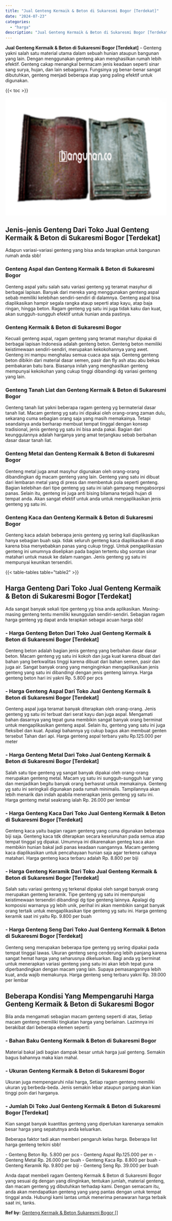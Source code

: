```yaml
---
title: "Jual Genteng Kermaik & Beton di Sukaresmi Bogor [Terdekat]"
date: "2024-07-23"
categories: 
  - "harga"
description: "Jual Genteng Kermaik & Beton di Sukaresmi Bogor [Terdekat]. Anda dapat membeli ragam Genteng Kermaik & Beton di Sukaresmi Bogor yang sesuai dg dengan yang di..."
---
```


**Jual Genteng Kermaik & Beton di Sukaresmi Bogor \[Terdekat\]** – Genteng yakni salah satu material utama dalam sebuah hunian ataupun bangunan yang lain. Dengan menggunakan genteng akan menghasilkan rumah lebih efektif. Genteng cakap menangkal bermacam jenis keadaan seperti sinar sang surya, hujan, dan lain sebagainya. Fungsinya yg benar-benar sangat dibutuhkan, genteng menjadi beberapa atap yang paling efektif untuk digunakan.

{{< toc >}}

![Jual Genteng Kermaik & Beton di Sukaresmi Bogor [Terdekat]](/images/genteng-minimalis-murah18.png)

## Jenis-jenis Genteng Dari Toko Jual Genteng Kermaik & Beton di Sukaresmi Bogor \[Terdekat\]

Adapun variasi-variasi genteng yang bisa anda terapkan untuk bangunan rumah anda sbb!

### Genteng Aspal dan Genteng Kermaik & Beton di Sukaresmi Bogor

Genteng aspal yaitu salah satu variasi genteng yg teramat masyhur di berbagai lapisan. Banyak dari mereka yang menggunakan genteng aspal sebab memiliki kelebihan sendiri-sendiri di dalamnya. Genteng aspal bisa diaplikasikan hampir segala rangka ataup seperti atap kayu, atap baja ringan, hingga beton. Ragam genteng yg satu ini juga tidak kaku dan kuat, akan sungguh-sungguh efektif untuk hunian anda pastinya.

### Genteng Kermaik & Beton di Sukaresmi Bogor

Kecuali genteng aspal, ragam genteng yang teramat masyhur dipakai di berbagai lapisan Indonesia adalah genteng beton. Genteng beton memiliki keistimewaan sendiri-sendiri, merupakan kekokohannya yang awet. Genteng ini mampu menghalau semua cuaca apa saja. Genteng genteng beton dibikin dari material dasar semen, pasir dan fly ash atau abu bekas pembakaran batu bara. Biasanya inilah yang menghasilkan genteng mempunyai kekokohan yang cukup tinggi dibandingi dg variasi genteng yang lain.

### Genteng Tanah Liat dan Genteng Kermaik & Beton di Sukaresmi Bogor

Genteng tanah liat yakni beberapa ragam genteng yg bermaterial dasar tanah liat. Macam genteng yg satu ini dipakai oleh orang-orang zaman dulu, sekarang cuma sebagian orang saja yang masih memakainya. Tetapi seandainya anda berharap membuat tempat tinggal dengan konsep tradisional, jenis genteng yg satu ini bisa anda pakai. Bagian dari keunggulannya adalah harganya yang amat terjangkau sebab berbahan dasar dasar tanah liat.

### Genteng Metal dan Genteng Kermaik & Beton di Sukaresmi Bogor

Genteng metal juga amat masyhur digunakan oleh orang-orang dibandingkan dg macam genteng yang lain. Genteng yang satu ini dibuat dari lembaran metal yang di press dan membentuk pola seperti genteng. Bagian kelebihan dari tipe genteng yg satu ini ialah gampang mengabsorpsi panas. Selain itu, genteng ini juga anti bising bilamana terjadi hujan di tempat anda. Akan sangat efektif untuk anda untuk mengaplikasikan jenis genteng yg satu ini.

### Genteng Kaca dan Genteng Kermaik & Beton di Sukaresmi Bogor

Genteng kaca adalah beberapa jenis genteng yg sering kali diaplikasikan hanya sebagian buah saja. tidak seluruh genteng kaca diaplikasikan di atap karena bisa menyebabkan panas yang cukup tinggi. Untuk pengaplikasian genteng ini umumnya diselipkan pada bagian tertentu sbg sorotan sinar matahari untuk masuk ke dalam ruangan. Jenis genteng yg satu ini mempunyai keunikan tersendiri.

{{< table-tables table="table2" >}}

## Harga Genteng Dari Toko Jual Genteng Kermaik & Beton di Sukaresmi Bogor \[Terdekat\]

Ada sangat banyak sekali tipe genteng yg bisa anda aplikasikan. Masing-masing genteng tentu memiliki keunggulan sendiri-sendiri. Sebagian ragam harga genteng yg dapat anda terapkan sebagai acuan harga sbb!

### \- Harga Genteng Beton Dari Toko Jual Genteng Kermaik & Beton di Sukaresmi Bogor \[Terdekat\]

Genteng beton adalah bagian jenis genteng yang berbahan dasar dasar beton. Macam genteng yg satu ini kokoh dan juga kuat karena dibuat dari bahan yang berkwalitas tinggi karena dibuat dari bahan semen, pasir dan juga air. Sangat banyak orang yang menginginkan mengaplikasikan jenis genteng yang satu ini dibandingi dengan jenis genteng lainnya. Harga genteng beton hari ini yakni Rp. 5.800 per pcs

### \- Harga Genteng Aspal Dari Toko Jual Genteng Kermaik & Beton di Sukaresmi Bogor \[Terdekat\]

Genteng aspal juga teramat banyak diterapkan oleh orang-orang. Jenis genteng yg satu ini terbuat dari serat kayu dan juga aspal. Mengamati bahan dasarnya yang tepat guna membikin sangat banyak orang berminat untuk mengaplikasikan genteng aspal. Selain itu, genteng yang satu ini juga fleksibel dan kuat. Apalagi bahannya yg cukup bagus akan membuat genten tersebut Tahan dari api. Harga genteng aspal terbaru yaitu Rp.125.000 per meter

### \- Harga Genteng Metal Dari Toko Jual Genteng Kermaik & Beton di Sukaresmi Bogor \[Terdekat\]

Salah satu tipe genteng yg sangat banyak dipakai oleh orang-orang merupakan genteng metal. Macam yg satu ini sungguh-sungguh luar yang dan menjadikan begitu banyak orang berhasrat untuk memakainya. Genteng yg satu ini seringkali digunakan pada rumah minimalis. Tampilannya akan lebih menarik dan indah apabila menerapkan jenis genteng yg satu ini. Harga genteng metal seakrang ialah Rp. 26.000 per lembar

### \- Harga Genteng Kaca Dari Toko Jual Genteng Kermaik & Beton di Sukaresmi Bogor \[Terdekat\]

Genteng kaca yaitu bagian ragam genteng yang cuma digunakan beberapa biji saja. Genteng kaca tdk diterapkan secara keseluruhan pada semua atap tempat tinggal yg dipakai. Umumnya ini dikarenakan genteg kaca akan membikin hunian bakal jadi panas keadaan ruangannya. Macam genteng kaca diaplikasikan untuk pencahayaan hunian saja agar terkena cahaya matahari. Harga genteng kaca terbaru adalah Rp. 8.800 per biji

### \- Harga Genteng Keramik Dari Toko Jual Genteng Kermaik & Beton di Sukaresmi Bogor \[Terdekat\]

Salah satu variasi genteng yg terkenal dipakai oleh sangat banyak orang merupakan genteng keramik. Tipe genteng yg satu ini mempunyai keistimewaan tersendiri dibandingi dg tipe genteng lainnya. Apalagi dg komposisi warnanya yg lebih unik, perihal ini akan membikin sangat banyak orang tertaik untuk mengaplikasikan tipe genteng yg satu ini. Harga genteng keramik saat ini yaitu Rp. 9.800 per buah

### \- Harga Genteng Seng Dari Toko Jual Genteng Kermaik & Beton di Sukaresmi Bogor \[Terdekat\]

Genteng seng merupakan beberapa tipe genteng yg sering dipakai pada tempat tinggal lawas. Ukuran genteng seng cenderung lebih panjang karena sangat hemat harga yang seharusnya dikeluarkan. Bagi anda yg berminat untuk menerapkan variasi genteng yang satu ini akan lebih tepat guna diperbandingkan dengan macam yang lain. Supaya pemasangannya lebih kuat, anda wajib memakunya. Harga genteng seng terbaru yakni Rp. 39.000 per lembar

## Beberapa Kondisi Yang Mempengaruhi Harga Genteng Kermaik & Beton di Sukaresmi Bogor

Bila anda mengamati sebagian macam genteng seperti di atas, Setiap macam genteng memiliki tingkatan harga yang berlainan. Lazimnya ini berakibat dari beberapa elemen seperti:

### \- Bahan Baku Genteng Kermaik & Beton di Sukaresmi Bogor

Material bakal jadi bagian dampak besar untuk harga jual genteng. Semakin bagus bahannya maka kian mahal.

### \- Ukuran Genteng Kermaik & Beton di Sukaresmi Bogor

Ukuran juga mempengaruhi nilai harga, Setiap ragam genteng memiliki ukuran yg berbeda-beda. Jenis semakin lebar ataupun panjang akan kian tinggi poin dari harganya.

### \- Jumlah Di Toko Jual Genteng Kermaik & Beton di Sukaresmi Bogor \[Terdekat\]

Kian sangat banyak kuantitas genteng yang diperlukan karenanya semakin besar harga yang sepatutnya anda keluarkan.

Beberapa faktor tadi akan memberi pengaruh kelas harga. Beberapa list harga genteng terkini sbb!

\- Genteng Beton Rp. 5.800 per pcs - Genteng Aspal Rp.125.000 per m - Genteng Metal Rp. 26.000 per buah - Genteng Kaca Rp. 8.800 per buah - Genteng Keramik Rp. 9.800 per biji - Genteng Seng Rp. 39.000 per buah

Anda dapat membeli ragam Genteng Kermaik & Beton di Sukaresmi Bogor yang sesuai dg dengan yang diinginkan, tentukan jumlah, material genteng, dan macam genteng yg dibutuhkan terhadap kami. Dengan semacam itu, anda akan mendapatkan genteng yang yang pantas dengan untuk tempat tinggal anda. Hubungi kami lantas untuk menerima penawaran harga terbaik saat ini, tanks.

**Ref by:**  [Genteng Kermaik & Beton  Sukaresmi Bogor []](https://id.wikipedia.org/wiki/Genteng)
